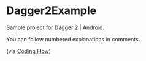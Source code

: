 # Dagger2Example

Sample project for Dagger 2 | Android.

You can follow numbered explanations in comments.
 
(via [Coding Flow](https://www.youtube.com/playlist?list=PLrnPJCHvNZuA2ioi4soDZKz8euUQnJW65))
